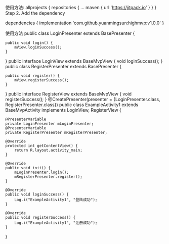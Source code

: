 
使用方法:
allprojects {
	repositories {
		...
		maven { url 'https://jitpack.io' }
	}
}
Step 2. Add the dependency

dependencies {
        implementation 'com.github.yuanmingsun:highmvp:v1.0.0'
}




使用方法
public class LoginPresenter extends BasePresenter<LoginView> {

    public void login() {
        mView.loginSuccess();
    }
}
public interface LoginView extends BaseMvpView {
    void loginSuccess();
}
public class RegisterPresenter extends BasePresenter<RegisterView> {

    public void register() {
        mView.registerSuccess();
    }
}
public interface RegisterView extends BaseMvpView {
    void registerSuccess();
}
@CreatePresenter(presenter = {LoginPresenter.class, RegisterPresenter.class})
public class ExampleActivity1 extends BaseMvpActivity implements LoginView, RegisterView {

    @PresenterVariable
    private LoginPresenter mLoginPresenter;
    @PresenterVariable
    private RegisterPresenter mRegisterPresenter;

    @Override
    protected int getContentView() {
        return R.layout.activity_main;
    }

    @Override
    public void init() {
        mLoginPresenter.login();
        mRegisterPresenter.register();
    }

    @Override
    public void loginSuccess() {
        Log.i("ExampleActivity1", "登陆成功");
    }

    @Override
    public void registerSuccess() {
        Log.i("ExampleActivity1", "注册成功");
    }
}
